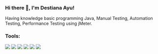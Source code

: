 ### Hi there 👋, I'm Destiana Ayu!
Having knowledge basic programming Java, Manual Testing, Automation Testing, Performance Testing using jMeter.
### Tools:
<p>
    <img src="https://img.shields.io/badge/-BlueJ-lightgrey" />
    <img src="https://img.shields.io/badge/-NetBeans%20IDE-lightgrey" />
    <img src="https://img.shields.io/badge/-Intellij%20IDEA-lightgrey" />  
    <img src="https://img.shields.io/badge/-Postman-lightgrey" />
    <img src="https://img.shields.io/badge/-jMeter-lightgrey" />
    <img src="https://img.shields.io/badge/-Appium-lightgrey" />
  
<!--
**destnayu/destnayu** is a ✨ _special_ ✨ repository because its `README.md` (this file) appears on your GitHub profile.

Here are some ideas to get you started:

- 🔭 I’m currently working on ...
- 🌱 I’m currently learning ...
- 👯 I’m looking to collaborate on ...
- 🤔 I’m looking for help with ...
- 💬 Ask me about ...
- 📫 How to reach me: ...
- 😄 Pronouns: ...
- ⚡ Fun fact: ...
-->
